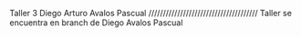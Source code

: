 Taller 3 Diego Arturo Avalos Pascual
//////////////////////////////////////
Taller se encuentra en branch de Diego Avalos Pascual
